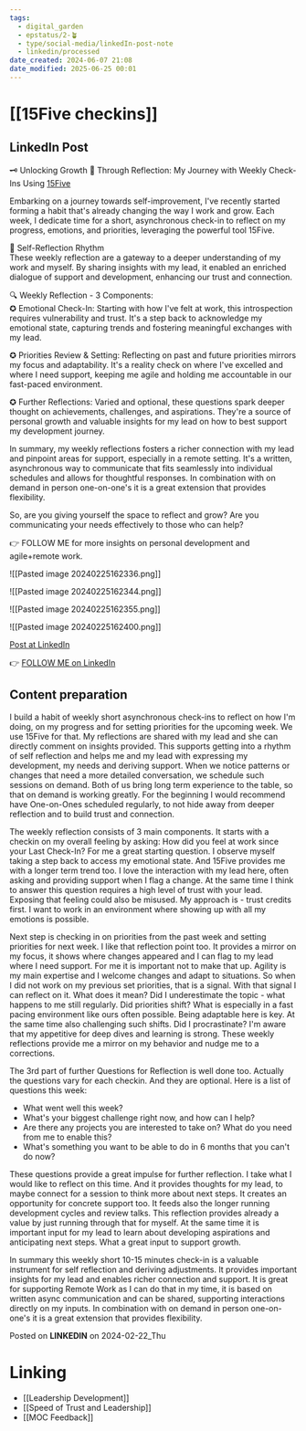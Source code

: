 ```yaml
---
tags:
  - digital_garden
  - epstatus/2-🪴
  - type/social-media/linkedIn-post-note
  - linkedin/processed
date_created: 2024-06-07 21:08
date_modified: 2025-06-25 00:01
---
```

# [[15Five checkins]]

## LinkedIn Post

🗝️ Unlocking Growth 🌱 Through Reflection: My Journey with Weekly Check-Ins Using [15Five](https://www.linkedin.com/company/15five/)  
  
Embarking on a journey towards self-improvement, I've recently started forming a habit that's already changing the way I work and grow. Each week, I dedicate time for a short, asynchronous check-in to reflect on my progress, emotions, and priorities, leveraging the powerful tool 15Five.  
  
🌟 Self-Reflection Rhythm  
These weekly reflection are a gateway to a deeper understanding of my work and myself. By sharing insights with my lead, it enabled an enriched dialogue of support and development, enhancing our trust and connection.  
  
🔍 Weekly Reflection - 3 Components:  
✪ Emotional Check-In: Starting with how I've felt at work, this introspection requires vulnerability and trust. It's a step back to acknowledge my emotional state, capturing trends and fostering meaningful exchanges with my lead.  
  
✪ Priorities Review & Setting: Reflecting on past and future priorities mirrors my focus and adaptability. It's a reality check on where I've excelled and where I need support, keeping me agile and holding me accountable in our fast-paced environment.  
  
✪ Further Reflections: Varied and optional, these questions spark deeper thought on achievements, challenges, and aspirations. They're a source of personal growth and valuable insights for my lead on how to best support my development journey.  
  
In summary, my weekly reflections fosters a richer connection with my lead and pinpoint areas for support, especially in a remote setting. It's a written, asynchronous way to communicate that fits seamlessly into individual schedules and allows for thoughtful responses. In combination with on demand in person one-on-one's it is a great extension that provides flexibility.  
  
So, are you giving yourself the space to reflect and grow? Are you communicating your needs effectively to those who can help?  
  
👉 FOLLOW ME for more insights on personal development and agile+remote work.

![[Pasted image 20240225162336.png]]

![[Pasted image 20240225162344.png]]

![[Pasted image 20240225162355.png]]

![[Pasted image 20240225162400.png]]

[Post at LinkedIn](https://www.linkedin.com/posts/sebastiankamilli_unlocking-growth-through-reflection-activity-7166340906650963968-nR0S?utm_source=share&utm_medium=member_desktop)

👉 [FOLLOW ME on LinkedIn](https://www.linkedin.com/comm/mynetwork/discovery-see-all?usecase=PEOPLE_FOLLOWS&followMember=sebastiankamilli)

## Content preparation

I build a habit of weekly short asynchronous check-ins to reflect on how I'm doing, on my progress and for setting priorities for the upcoming week. We use 15Five for that. My reflections are shared with my lead and she can directly comment on insights provided. This supports getting into a rhythm of self reflection and helps me and my lead with expressing my development, my needs and deriving support. When we notice patterns or changes that need a more detailed conversation, we schedule such sessions on demand. Both of us bring long term experience to the table, so that on demand is working greatly. For the beginning I would recommend have One-on-Ones scheduled regularly, to not hide away from deeper reflection and to build trust and connection.

The weekly reflection consists of 3 main components. 
It starts with a checkin on my overall feeling by asking: How did you feel at work since your Last Check-In? For me a great starting question. I observe myself taking a step back to access my emotional state. And 15Five provides me with a longer term trend too. I love the interaction with my lead here, often asking and providing support when I flag a change. At the same time I think to answer this question requires a high level of trust with your lead. Exposing that feeling could also be misused. My approach is - trust credits first. I want to work in an environment where showing up with all my emotions is possible. 

Next step is checking in on priorities from the past week and setting priorities for next week. I like that reflection point too. It provides a mirror on my focus, it shows where changes appeared and I can flag to my lead where I need support. For me it is important not to make that up. Agility is my main expertise and I welcome changes and adapt to situations. So when I did not work on my previous set priorities, that is a signal. With that signal I can reflect on it. What does it mean? Did I underestimate the topic - what happens to me still regularly. Did priorities shift? What is especially in a fast pacing environment like ours often possible. Being adaptable here is key. At the same time also challenging such shifts. Did I procrastinate? I'm aware that my appetitive for deep dives and learning is strong. These weekly reflections provide me a mirror on my behavior and nudge me to a corrections. 

The 3rd part of further Questions for Reflection is well done too. Actually the questions vary for each checkin. And they are optional. Here is a list of questions this week:
+ What went well this week?
+ What's your biggest challenge right now, and how can I help?
+ Are there any projects you are interested to take on? What do you need from me to enable this?
+ What's something you want to be able to do in 6 months that you can't do now?

These questions provide a great impulse for further reflection. I take what I would like to reflect on this time. And it provides thoughts for my lead, to maybe connect for a session to think more about next steps. It creates an opportunity for concrete support too. It feeds also the longer running development cycles and review talks. This reflection provides already a value by just running through that for myself. At the same time it is important input for my lead to learn about developing aspirations and anticipating next steps. What a great input to support growth. 

In summary this weekly short 10-15 minutes check-in is a valuable instrument for self reflection and deriving adjustments. It provides important insights for my lead and enables richer connection and support. It is great for supporting Remote Work as I can do that in my time, it is based on written async communication and can be shared, supporting interactions directly on my inputs. In combination with on demand in person one-on-one's it is a great extension that provides flexibility.

Posted on **LINKEDIN** on 2024-02-22_Thu

# Linking

+ [[Leadership Development]]
+ [[Speed of Trust and Leadership]]
+ [[MOC Feedback]]